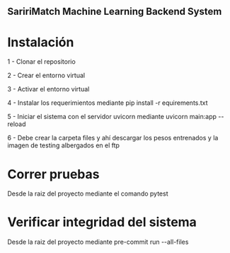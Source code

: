 ## SaririMatch Machine Learning Backend System
# Instalación
1 - Clonar el repositorio

2 - Crear el entorno virtual

3 - Activar el entorno virtual

4 - Instalar los requerimientos mediante pip install -r equirements.txt

5 - Iniciar el sistema con el servidor uvicorn mediante uvicorn main:app --reload

6 - Debe crear la carpeta files y ahí descargar los pesos entrenados y la imagen de testing albergados en el ftp

# Correr pruebas
Desde la raiz del proyecto mediante el comando pytest

# Verificar integridad del sistema
Desde la raiz del proyecto mediante pre-commit run --all-files 

